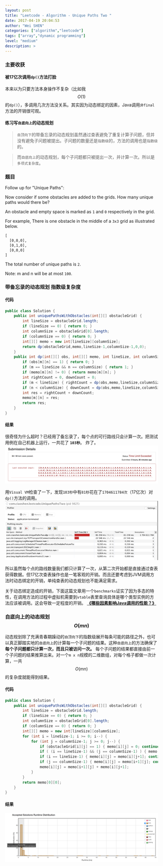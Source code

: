 ```yaml
---
layout: post
title: "Leetcode - Algorithm - Unique Paths Two "
date: 2017-04-19 20:04:53
author: "Wei SHEN"
categories: ["algorithm","leetcode"]
tags: ["array","dynamic programming"]
level: "medium"
description: >
---
```


### 主要收获
#### 被17亿次调用`dp()`方法打脸
本来以为只要方法本身操作不复杂（比如我$$O(1)$$的`dp()`），多调用几次方法没关系。其实因为动态绑定的因素，Java调用`非final`方法的开销很可观。

#### 练习写`自底向上`的动态规划
> `自顶向下`的带备忘录的动态规划虽然通过查表避免了重复计算子问题，但并没有避免子问题被提出。子问题的数量还是`指数级`的，方法的调用也是`指数级`的。

> 而`自底向上`的动态规划，每个子问题都只被提出一次，并计算一次。所以是`多项式复杂度`。


### 题目
Follow up for "Unique Paths":

Now consider if some obstacles are added to the grids. How many unique paths would there be?

An obstacle and empty space is marked as `1` and `0` respectively in the grid.

For example,
There is one obstacle in the middle of a `3x3` grid as illustrated below.
```
[
  [0,0,0],
  [0,1,0],
  [0,0,0]
]
```
The total number of unique paths is `2`.

Note: m and n will be at most `100`.

### 带备忘录的动态规划 指数级复杂度

#### 代码
```java
public class Solution {
    public int uniquePathsWithObstacles(int[][] obstacleGrid) {
        int lineSize = obstacleGrid.length;
        if (lineSize == 0) { return 0; }
        int columnSize = obstacleGrid[0].length;
        if (columnSize == 0) { return 0; }
        int[][] memo = new int[lineSize][columnSize];
        return dp(obstacleGrid,memo,lineSize-1,columnSize-1,0,0);
    }
    public int dp(int[][] obs, int[][] memo, int lineSize, int columnSize, int m, int n) {
        if (obs[m][n] == 1) { return 0; }
        if (m == lineSize && n == columnSize) { return 1; }
        if (memo[m][n] != 0) { return memo[m][n]; }
        int rightCount = 0, downCount = 0;
        if (m < lineSize) { rightCount = dp(obs,memo,lineSize,columnSize,m+1,n); }
        if (n < columnSize) { downCount = dp(obs,memo,lineSize,columnSize,m,n+1); }
        int res = rightCount + downCount;
        memo[m][n] = res;
        return res;
    }
}
```

#### 结果
很奇怪为什么超时？已经用了备忘录了，每个点的可行路线只会计算一次。把测试用例在自己机器上运行，一共花了 **`103秒`**。 炸了。
![unique-paths-two-1](/images/leetcode/unique-paths-two-1.png)

用`Visual VM`检查了一下，发现`103秒`中有`81秒`花在了`1704611784次`（17亿次）对`dp()`方法的调用。
![unique-paths-two-vm](/images/leetcode/unique-paths-two-vm.png)

所以虽然每个点的路线数量我们都只计算了一次，从第二次开始都是直接通过查表获得数据。但17亿次查表操作也是一笔客观的开销。而且还要考虑到JVM调用方法时动态绑定的开销，单纯查表的动态规划也不能满足需求。

关于动态绑定造成的开销，下面这篇文章用一个`benchmarks`证实了因为多态的特性，在调用方法的过程中虚拟机需要到`vtable`表里查询具体是哪个类型实例的方法应该被调用。这会导致一定程度的开销。
[**《哪些因素影响Java调用的性能？》**](http://www.importnew.com/16202.html)



### 自底向上的动态规划 $$O(mn)$$
动态规划除了充满青春期躁动的`自顶向下`的指数级展开每条可能的路径之外，也可以真正脚踏实地的`自底向上`的计算每一个子问题的结果。这种`自底向上`的方法确保了 **每个子问题都只计算一次，而且只被访问一次。** 每个子问题的结果都直接由前一个子问题的结果推算出来。对一个`m x n`规模的二维数组，对每个格子都做一次计算，一共$$O(mn)$$的复杂度就能得到结果。

#### 代码
```java
public class Solution {
    public int uniquePathsWithObstacles(int[][] obstacleGrid) {
        int lineSize = obstacleGrid.length;
        if (lineSize == 0) { return 0; }
        int columnSize = obstacleGrid[0].length;
        if (columnSize == 0) { return 0; }
        int[][] memo = new int[lineSize][columnSize];
        for (int i = lineSize-1; i >= 0; i--) {
            for (int j = columnSize-1; j >= 0; j--) {
                if (obstacleGrid[i][j] == 1) { memo[i][j] = 0; continue; }
                if ( (i == lineSize-1) && (j == columnSize-1) ) { memo[i][j] = 1; continue; }
                if (i == lineSize-1) { memo[i][j] = memo[i][j+1]; continue; }
                if (j == columnSize-1) { memo[i][j] = memo[i+1][j]; continue; }
                memo[i][j] = memo[i+1][j] + memo[i][j+1];
            }
        }
        return memo[0][0];
    }
}
```

#### 结果
![unique-paths-two-2](/images/leetcode/unique-paths-two-2.png)
